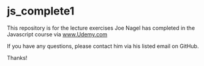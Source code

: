 # js_complete1

This repository is for the lecture exercises Joe Nagel has completed in the Javascript course via www.Udemy.com

If you have any questions, please contact him via his listed email on GitHub.

Thanks!
